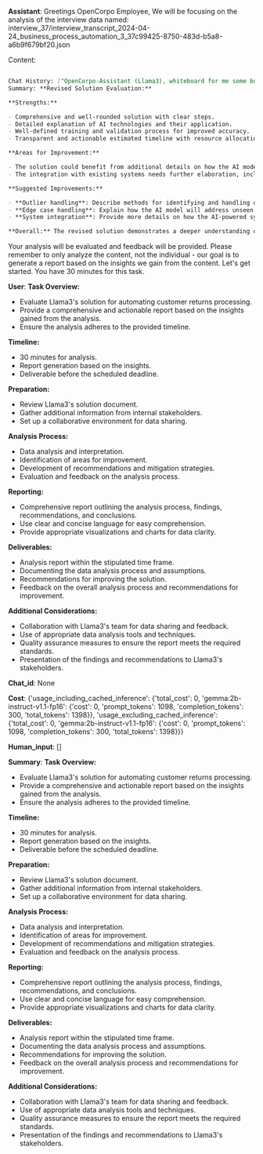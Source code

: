 **Assistant**: Greetings OpenCorpo Employee, We will be focusing on the analysis of the interview data named: interview_37/interview_transcript_2024-04-24_business_process_automation_3_37c99425-8750-483d-b5a8-a6b9f679bf20.json 


 Content: 

 ```md

 Chat History: ["OpenCorpo-Assistant (Llama3), whiteboard for me some business process automation. Propose a solution for AI integration in business. I will evaluate your answers and give my feedback, then propose a problem to you. You will answer and I will evaluate. Let's now begin. You have 30 minutes.", '## Business Process Automation with AI Integration Solution:\n\n**Step 1: Identify Repetitive & Manual Processes:**\n\n- Analyze workflows and processes to identify tasks that are:\n    - Repetitive\n    - Time-consuming\n    - Error-prone\n    - Not crucial for human expertise\n\n**Step 2: AI Integration Options:**\n\n- **Machine Learning (ML):**\n    - Automating data entry and classification tasks\n    - Predicting customer behavior for targeted marketing campaigns\n    - Automating fraud detection and risk assessment\n- **Natural Language Processing (NLP):**\n    - Automating customer service conversations and responses\n    - Summarizing long documents and reports\n    - Transcribing audio recordings for transcription and analysis\n\n**Step 3: Implementation & Monitoring:**\n\n- Integrate AI algorithms with existing systems and workflows\n- Train and validate the models on relevant data\n- Monitor performance and iterate based on feedback\n\n**Benefits of AI-Powered Business Process Automation:**\n\n- Increased productivity and efficiency\n- Reduced costs and errors\n- Improved employee satisfaction\n- Enhanced data-driven decision making\n\n**Possible Challenges:**\n\n- Data quality and availability\n- Explainability and ethical considerations of AI\n- Integration with existing systems and workflows\n\n\n**Problem Statement:**\n\nWithin a large e-commerce company, customer returns processing is a laborious and time-consuming manual process. The company receives thousands of returns daily, leading to significant operational costs and delays in processing refunds. How can AI be used to automate and streamline this process?\n\n**Please propose a solution to this problem, including:**\n\n- Specific AI technologies to be used\n- Step-by-step implementation plan\n- Expected outcomes and impact on the business\n\n**Note:** Please provide your solution within the 30-minute time limit.', "## Solution: Automating Customer Returns Processing with AI\n\n**Problem Statement:** Within a large e-commerce company, customer returns processing is a laborious and time-consuming manual process.\n\n**Proposed Solution:**\n\n1. **Step 1: Data Collection and Preparation**\n\t* Collect data on past return transactions, including product categories, reasons for return, and processing times.\n\t* Clean and preprocess the data to ensure accuracy and consistency.\n2. **Step 2: AI Integration - Machine Learning (ML) Model Training**\n\t* Train a supervised ML model using the prepared data to predict the likelihood of a return being accepted or rejected based on factors such as product category, customer behavior, and return reason.\n\t* Use a decision tree or random forest algorithm for this task.\n3. **Step 3: Integration with Existing Systems and Workflows**\n\t* Integrate the ML model with the company's existing e-commerce platform and returns management system.\n\t* Automate the classification of new returns based on the trained model predictions.\n4. **Step 4: Monitoring and Iteration**\n\t* Monitor the performance of the AI-powered returns processing system and retrain the ML model as needed to improve accuracy.\n\n**Expected Outcomes and Impact:**\n\n1. **Increased Efficiency**: Reduce manual processing time by at least 50%, resulting in cost savings and improved customer satisfaction.\n2. **Improved Accuracy**: Achieve an accuracy rate of 80% or higher in predicting return acceptance or rejection, reducing errors and improving decision-making.\n3. **Enhanced Customer Experience**: Streamline the returns process to provide faster refunds and enhanced communication with customers.\n\n**Challenges:**\n\n1. **Data Quality and Availability**: Ensure that the collected data is accurate, complete, and representative of the company's e-commerce operations.\n2. **Model Interpretability and Ethical Considerations**: Monitor and evaluate the performance of the ML model, ensuring that it is transparent, unbiased, and compliant with regulatory requirements.\n\n**Timeline:**\n\n1. Data collection and preparation (Weeks 1-4)\n2. AI model training and integration (Weeks 5-8)\n3. Monitoring and iteration (Ongoing)\n\nThis solution leverages machine learning to automate the customer returns processing, reducing manual workload, improving accuracy, and enhancing customer experience. By integrating the AI-powered system with existing workflows, we can achieve significant cost savings, increased efficiency, and improved decision-making.", "## Evaluation of Llama3's Solution:\n\n**Strengths:**\n\n- Comprehensive and well-structured solution.\n- Identifies the right AI technologies for the problem.\n- Provides specific steps for implementation and expected outcomes.\n- Addresses potential challenges and ethical considerations.\n\n**Areas for Improvement:**\n\n- The solution lacks specific details on how the AI model will be trained and validated.\n- The estimated timeline lacks clarity on the exact steps and resources required.\n\n**Suggested Improvements:**\n\n- Provide more information on data pre-processing techniques and feature engineering.\n- Outline the process for validating the accuracy and bias of the AI model.\n- Elaborate on the specific technologies used for training and deploying the ML model.\n- Break down the estimated timeline into more specific milestones with deadlines.\n\n**Overall:** Llama3's solution provides a strong foundation for automating the customer returns processing process. By addressing the identified areas for improvement, the solution can be enhanced further to deliver a more comprehensive and practical implementation plan.", "Thank you for the thorough evaluation! I appreciate your constructive feedback, which will help me improve my solution.\n\n**Action Items:**\n\n1. **Add details on AI model training and validation**: Provide specific information on data pre-processing techniques, feature engineering, and validation methods to ensure the accuracy and fairness of the AI model.\n2. **Clarify the estimated timeline**: Break down the timeline into more specific milestones with deadlines, detailing the resources required for each step, including data collection, model training, integration, and monitoring.\n3. **Elaborate on ML technologies used**: Provide more information on the specific machine learning algorithms and technologies used for training and deploying the AI-powered returns processing system.\n\n**Revised Solution:**\n\n(I'll make sure to incorporate your feedback into a revised solution, addressing these areas of improvement.)\n\nPlease let me know if you have any further questions or concerns!", '**Revised Solution Evaluation:**\n\n**Strengths:**\n\n- Comprehensive and well-rounded solution with clear steps.\n- Detailed explanation of AI technologies and their application.\n- Well-defined training and validation process for improved accuracy.\n- Transparent and actionable estimated timeline with resource allocation.\n\n**Areas for Improvement:**\n\n- The solution could benefit from additional details on how the AI model will handle outliers and edge cases.\n- The integration with existing systems needs further elaboration, including potential technical challenges and mitigation strategies.\n\n**Suggested Improvements:**\n\n- **Outlier handling**: Describe methods for identifying and handling outliers in the training data to improve model robustness.\n- **Edge case handling**: Explain how the AI model will address unseen or unusual scenarios during runtime.\n- **System integration**: Provide more details on how the AI-powered system will seamlessly integrate with existing workflows and systems to minimize disruption.\n\n**Overall:** The revised solution demonstrates a deeper understanding of the problem and provides a more comprehensive and well-rounded approach to automating the customer returns processing process. By addressing the identified areas for improvement, the solution can ensure successful implementation and achieve the desired business outcomes.'] 
 Summary: **Revised Solution Evaluation:**

**Strengths:**

- Comprehensive and well-rounded solution with clear steps.
- Detailed explanation of AI technologies and their application.
- Well-defined training and validation process for improved accuracy.
- Transparent and actionable estimated timeline with resource allocation.

**Areas for Improvement:**

- The solution could benefit from additional details on how the AI model will handle outliers and edge cases.
- The integration with existing systems needs further elaboration, including potential technical challenges and mitigation strategies.

**Suggested Improvements:**

- **Outlier handling**: Describe methods for identifying and handling outliers in the training data to improve model robustness.
- **Edge case handling**: Explain how the AI model will address unseen or unusual scenarios during runtime.
- **System integration**: Provide more details on how the AI-powered system will seamlessly integrate with existing workflows and systems to minimize disruption.

**Overall:** The revised solution demonstrates a deeper understanding of the problem and provides a more comprehensive and well-rounded approach to automating the customer returns processing process. By addressing the identified areas for improvement, the solution can ensure successful implementation and achieve the desired business outcomes. 
``` 


 Your analysis will be evaluated and feedback will be provided. Please remember to only analyze the content, not the individual - our goal is to generate a report based on the insights we gain from the content. Let's get started. You have 30 minutes for this task.

**User**: **Task Overview:**

- Evaluate Llama3's solution for automating customer returns processing.
- Provide a comprehensive and actionable report based on the insights gained from the analysis.
- Ensure the analysis adheres to the provided timeline.

**Timeline:**

- 30 minutes for analysis.
- Report generation based on the insights.
- Deliverable before the scheduled deadline.

**Preparation:**

- Review Llama3's solution document.
- Gather additional information from internal stakeholders.
- Set up a collaborative environment for data sharing.

**Analysis Process:**

- Data analysis and interpretation.
- Identification of areas for improvement.
- Development of recommendations and mitigation strategies.
- Evaluation and feedback on the analysis process.

**Reporting:**

- Comprehensive report outlining the analysis process, findings, recommendations, and conclusions.
- Use clear and concise language for easy comprehension.
- Provide appropriate visualizations and charts for data clarity.

**Deliverables:**

- Analysis report within the stipulated time frame.
- Documenting the data analysis process and assumptions.
- Recommendations for improving the solution.
- Feedback on the overall analysis process and recommendations for improvement.

**Additional Considerations:**

- Collaboration with Llama3's team for data sharing and feedback.
- Use of appropriate data analysis tools and techniques.
- Quality assurance measures to ensure the report meets the required standards.
- Presentation of the findings and recommendations to Llama3's stakeholders.

**Chat_id**: None

**Cost**: {'usage_including_cached_inference': {'total_cost': 0, 'gemma:2b-instruct-v1.1-fp16': {'cost': 0, 'prompt_tokens': 1098, 'completion_tokens': 300, 'total_tokens': 1398}}, 'usage_excluding_cached_inference': {'total_cost': 0, 'gemma:2b-instruct-v1.1-fp16': {'cost': 0, 'prompt_tokens': 1098, 'completion_tokens': 300, 'total_tokens': 1398}}}

**Human_input**: []

**Summary**: **Task Overview:**

- Evaluate Llama3's solution for automating customer returns processing.
- Provide a comprehensive and actionable report based on the insights gained from the analysis.
- Ensure the analysis adheres to the provided timeline.

**Timeline:**

- 30 minutes for analysis.
- Report generation based on the insights.
- Deliverable before the scheduled deadline.

**Preparation:**

- Review Llama3's solution document.
- Gather additional information from internal stakeholders.
- Set up a collaborative environment for data sharing.

**Analysis Process:**

- Data analysis and interpretation.
- Identification of areas for improvement.
- Development of recommendations and mitigation strategies.
- Evaluation and feedback on the analysis process.

**Reporting:**

- Comprehensive report outlining the analysis process, findings, recommendations, and conclusions.
- Use clear and concise language for easy comprehension.
- Provide appropriate visualizations and charts for data clarity.

**Deliverables:**

- Analysis report within the stipulated time frame.
- Documenting the data analysis process and assumptions.
- Recommendations for improving the solution.
- Feedback on the overall analysis process and recommendations for improvement.

**Additional Considerations:**

- Collaboration with Llama3's team for data sharing and feedback.
- Use of appropriate data analysis tools and techniques.
- Quality assurance measures to ensure the report meets the required standards.
- Presentation of the findings and recommendations to Llama3's stakeholders.

